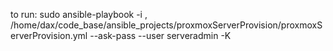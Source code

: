 to run:
sudo ansible-playbook -i <ip of new server with username and password setup>, /home/dax/code_base/ansible_projects/proxmoxServerProvision/proxmoxServerProvision.yml --ask-pass --user serveradmin -K

